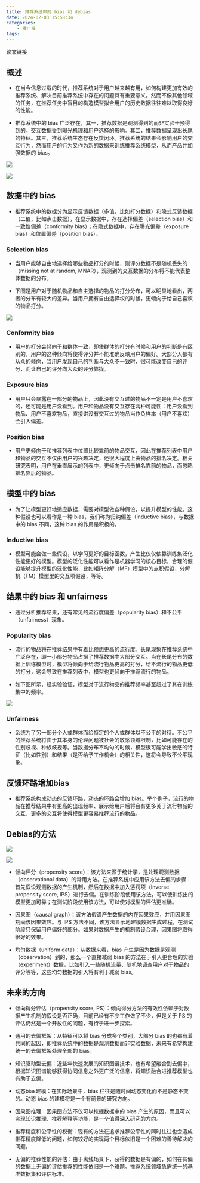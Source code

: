 ```yaml
---
title: 推荐系统中的 bias 和 debias
date: 2024-02-03 15:58:34
categories:
    - 搜广推
tags:
---
```


[论文链接](https://arxiv.org/abs/2010.03240)

## 概述 

- 在当今信息过载的时代，推荐系统对于用户越来越有用，如何构建更加有效的推荐系统、解决目前推荐系统中存在的问题具有重要意义。然而不像其他领域的任务，在推荐任务中盲目的构造模型拟合用户的历史数据往往难以取得良好的性能。

- 推荐系统中的 bias 广泛存在，其一，推荐数据是观测得到的而非实验干预得到的。交互数据受到曝光机理和用户选择的影响。其二，推荐数据呈现出长尾的特征。其三，推荐系统生态存在反馈闭环。推荐系统的结果会影响用户的交互行为，然而用户的行为又作为新的数据来训练推荐系统模型，从而产品并加强数据的 bias。

![](/img/note/202402041525.png)

![](/img/note/202402041530.png)

## 数据中的 bias

- 推荐系统中的数据分为显示反馈数据（多值，比如打分数据）和隐式反馈数据（二值，比如点击数据），在显示数据中，存在选择偏差（selection bias）和一致性偏差（conformity bias）；在隐式数据中，存在曝光偏差（exposure bias）和位置偏差（position bias）。

### Selection bias
- 当用户能够自由地选择给哪些物品打分的时候，则评分数据不是随机丢失的（missing not at random, MNAR），观测到的交互数据的分布将不能代表整体数据的分布。

- 下图是用户对于随机物品和自主选择的物品的打分分布，可以明显地看出，两者的分布有较大的差异。当用户拥有自由选择权的时候，更倾向于给自己喜欢的物品打分。

![](/img/note/202402041538.png)

### Conformity bias
- 用户的打分会倾向于和群体一致，即使群体的打分有时候和用户的判断是有区别的，用户的这种倾向将使得评分并不能准确反映用户的偏好。大部分人都有从众的倾向，当用户发现自己的判断与大众不一致时，很可能改变自己的评分，而让自己的评分向大众的评分靠拢。

### Exposure bias
- 用户只会暴露在一部分的物品上，因此没有交互过的物品不一定是用户不喜欢的，还可能是用户没看到。用户和物品没有交互存在两种可能性：用户没看到物品、用户不喜欢物品，直接讲没有交互过的物品当作负样本（用户不喜欢）会引入偏差。

### Position bias
- 用户更倾向于和推荐列表中位置比较靠前的物品交互，因此在推荐列表中用户和物品的交互不仅由用户的兴趣决定，还很大程度上由物品的排名决定。相关研究表明，用户在垂直展示的列表中，更倾向于点击排名靠前的物品，而忽略排名靠后的物品。


## 模型中的 bias

- 为了让模型更好地适应数据，需要对模型做各种假设，以提升模型的性能。这种假设也可以看作是一种 bias，我们称为归纳偏差（inductive bias），与数据中的 bias 不同，这种 bias 的作用是积极的。

### Inductive bias
- 模型可能会做一些假设，以学习更好的目标函数，产生比仅仅依靠训练集泛化性能更好的模型。模型的泛化性能可以看作是机器学习的核心目标，合理的假设能够提升模型的泛化性能，比如矩阵分解（MF）模型中的点积假设，分解机（FM）模型里的交互项假设，等等。


## 结果中的 bias 和 unfairness

- 通过分析推荐结果，还有常见的流行度偏差（popularity bias）和不公平（unfairness）现象。

### Popularity bias
- 流行的物品将在推荐结果中有着比预想更高的流行度。长尾现象在推荐系统中广泛存在，即一小部分物品占据了推荐数据中大部分交互。当在长尾分布的数据上训练模型时，模型将倾向于给流行物品更高的打分，给不流行的物品更低的打分，这会导致在推荐列表中，模型也更倾向于推荐流行的物品。

- 如下图所示，经实验验证，模型对于流行物品的推荐频率甚至超过了其在训练集中的频率。

![](/img/note/202402041543.png)

### Unfairness
- 系统为了另一部分个人或群体而给特定的个人或群体以不公平的对待。不公平的推荐系统将由于其本身的伦理问题被社会的敏感领域限制，比如可能存在的性别歧视、种族歧视等。当数据分布不均匀的时候，模型很可能学出敏感的特征（比如性别）和结果（是否给予工作机会）的相关性，这将会导致不公平现象。

## 反馈环路增加bias
- 推荐系统构成动态的反馈环路，动态的环路会增加 bias。举个例子，流行的物品在推荐结果中有更高的出现频率、展示给用户后将会有更多关于流行物品的交互、更多的交互将使得模型更容易推荐流行的物品。


## Debias的方法

![](/img/note/202402041553.png)

![](/img/note/202402041554.png)

- 倾向评分（propensity score）：该方法来源于统计学，是处理观测数据（observational data）的常用方法。在推荐系统中应用该方法去偏的步骤：首先假设观测数据的产生机制，然后在数据中加入惩罚项（Inverse propensity score, IPS）进行去偏。在训练阶段使用该方法，可以使训练出的模型更加可靠；在测试阶段使用该方法，可以使对模型的评估更准确。

- 因果图（causal graph）：该方法假设产生数据的内在因果效应，并用因果图刻画该因果效应。与 IPS 方法不同，该方法显示地建模数据生成过程，在测试阶段只保留用户偏好的部分。如果对数据产生的机制假设合理，因果图将取得很好的效果。

- 均匀数据（uniform data）：从数据来看，bias 产生是因为数据是观测（observation）到的，那么一个直接减弱 bias 的方法在于引入更合理的实验（experiment）数据，比如引入一些随机流量、随机地调查用户对于物品的评分等等，这些均匀数据的引入将有利于减弱 bias。


## 未来的方向

- 倾向得分评估（propensity score, PS）：倾向得分方法的有效性依赖于对数据产生机制的假设是否正确，目前已经有不少工作做了不少，但是关于 PS 的评估仍然是一个开放性的问题，有待于进一步探索。

- 通用的去偏框架：从特征可以将 bias 分成多个类别，大部分 bias 的也都有着共同的起因，即推荐系统中的数据是观测数据而非实验数据，未来有希望构建统一的去偏框架处理全部的 bias。

- 知识驱动型去偏：近些年快速发展的知识图谱技术，也有希望融合到去偏中，根据知识图谱能够获得协同信息之外更广泛的信息，将知识融合进推荐模型也有助于去偏。

- 动态bias建模：在实际场景中，bias 往往是随时间动态变化而不是静态不变的。动态 bias 的建模将是一个有前景的研究方向。

- 因果图推理：因果图方法不仅可以挖掘数据中的 bias 产生的原因，而且可以实现知识推理、推荐解释等功能，是一个值得深入研究的方向。

- 推荐精度和公平性的权衡：现有的方法在追求推荐公平性的同时往往也会造成推荐精度降低的问题，如何较好的实现两个目标依旧是一个困难的善待解决的问题。

- 无偏的推荐性能的评估：由于离线场景下，获得的数据是有偏的，如何在有偏的数据上无偏的评估推荐的性能依旧是一个难题。推荐系统领域急需统一的基准数据集和评估标准。
